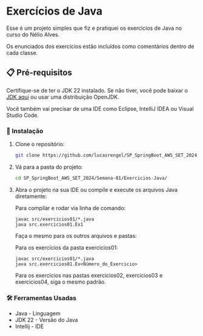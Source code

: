 # Exercícios de Java

Esse é um projeto simples que fiz e pratiquei os exercicios de Java no curso do Nélio Alves.

Os enunciados dos exercícios estão incluídos como comentários dentro de cada classe.


## 📋 Pré-requisitos

Certifique-se de ter o JDK 22 instalado. Se não tiver, você pode baixar o [JDK aqui](https://www.oracle.com/java/technologies/javase-jdk11-downloads.html) ou usar uma distribuição OpenJDK.

Você também vai precisar de uma IDE como Eclipse, IntelliJ IDEA ou Visual Studio Code.

### 🔧 Instalação

1. Clone o repositório:

    ```bash
    git clone https://github.com/lucasrengel/SP_SpringBoot_AWS_SET_2024.git
    ```

2. Vá para a pasta do projeto:

    ```bash
    cd SP_SpringBoot_AWS_SET_2024/Semana-01/Exercicios-Java/
    ```

3. Abra o projeto na sua IDE ou compile e execute os arquivos Java diretamente:

    Para compilar e rodar via linha de comando:
    
    ```
    javac src/exercicios01/*.java
    java src.exercicios01.Ex1
    ```
    Faça o mesmo para os outros arquivos e pastas:
    
    Para os exercícios da pasta exercicios01:
    
    ```
    javac src/exercicios01/*.java
    java src.exercicios01.Ex<Número_do_Exercicio>
    ```
   Para os exercícios nas pastas exercicios02, exercicios03 e exercicios04, siga o mesmo padrão.

### 🛠️ Ferramentas Usadas

- Java - Linguagem
- JDK 22 - Versão do Java
- Intellij - IDE
